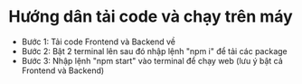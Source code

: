 # Hướng dân tải code và chạy trên máy
- Bước 1: Tải code Frontend và Backend về
- Bước 2: Bật 2 terminal lên sau đó nhập lệnh "npm i" để tải các package
- Bước 3: Nhập lệnh "npm start" vào terminal để chạy web (lưu ý bật cả Frontend và Backend)
